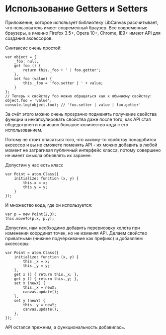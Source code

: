 Использование Getters и Setters
===============================

Приложение, которое использует библиотеку LibCanvas рассчитывает, что пользователь имеет современный браузер.
Все современные браузеры, а именно Firefox 3.5+, Opera 10+, Chrome, IE9+ имеют API для создания аксессоров.

Синтаксис очень простой:

	var object = {
		_foo: null,
		get foo () {
			return this._foo + ' | foo.getter';
		},
		set foo (value) {
			this._foo = 'foo.setter | ' + value;
		}
	};
	// Теперь к свойству foo можно обращаться как к обычному свойству:
	object.foo = 'value';
	console.log(object.foo); // 'foo.setter | value | foo.getter'

За счёт этого можно очень прозрачно подменять получение свойства функции и инкапсулировать свойства даже после того, как API стал общедотупен и написано большое количество кода с его использованием.

Потому не стоит опасаться того, что какому-то свойству понадобится аксессор и вы не сможете поменять API - их можно добавить в любой момент не затрагивая публичный интерфейс класса, потому совершено не имеет смысла объявлять их заранее.

Допустим у нас есть класс

	var Point = atom.Class({
		initialize: function (x, y) {
			this.x = x;
			this.y = y;
		}
	});

И множество кода, где он используется:

	var p = new Point(2,3);
	this.moveTo(p.x, p.y);

Допустим, нам необходимо добавить перерисовку холста при изменении координат точек, но не изменяя API. Делаем свойство приватными (нижнее подчёркивание как префикс) и добавляем аксессоры:

	var Point = atom.Class({
		initialize: function (x, y) {
			this._x = x;
			this._y = y;
		},
		get x () { return this._x; },
		get y () { return this._y; },
		set x (newX) {
			this._x = newX;
			canvas.update();
		},
		set y (newY) {
			this._y = newY;
			canvas.update();
		},
	});

API остался прежним, а функциональность добавилась.